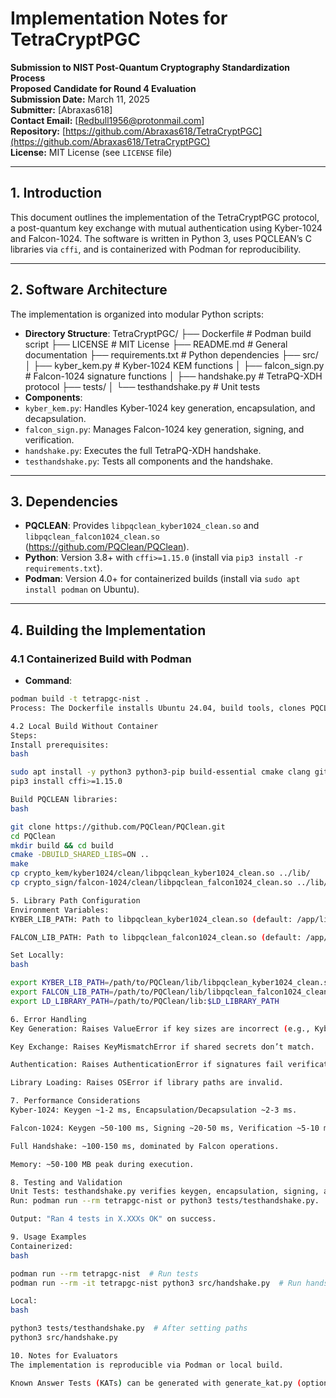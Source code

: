 # Implementation Notes for TetraCryptPGC

**Submission to NIST Post-Quantum Cryptography Standardization Process**  
**Proposed Candidate for Round 4 Evaluation**  
**Submission Date:** March 11, 2025  
**Submitter:** [Abraxas618]  
**Contact Email:** [Redbull1956@protonmail.com]  
**Repository:** [https://github.com/Abraxas618/TetraCryptPGC](https://github.com/Abraxas618/TetraCryptPGC)  
**License:** MIT License (see `LICENSE` file)

---

## 1. Introduction
This document outlines the implementation of the TetraCryptPGC protocol, a post-quantum key exchange with mutual authentication using Kyber-1024 and Falcon-1024. The software is written in Python 3, uses PQCLEAN’s C libraries via `cffi`, and is containerized with Podman for reproducibility.

---

## 2. Software Architecture
The implementation is organized into modular Python scripts:
- **Directory Structure**:
TetraCryptPGC/
  ├── Dockerfile          # Podman build script
  ├── LICENSE             # MIT License
  ├── README.md           # General documentation
  ├── requirements.txt    # Python dependencies
  ├── src/
  │   ├── kyber_kem.py    # Kyber-1024 KEM functions
  │   ├── falcon_sign.py  # Falcon-1024 signature functions
  │   ├── handshake.py    # TetraPQ-XDH protocol
  ├── tests/
  │   └── testhandshake.py  # Unit tests
- **Components**:
- `kyber_kem.py`: Handles Kyber-1024 key generation, encapsulation, and decapsulation.
- `falcon_sign.py`: Manages Falcon-1024 key generation, signing, and verification.
- `handshake.py`: Executes the full TetraPQ-XDH handshake.
- `testhandshake.py`: Tests all components and the handshake.

---

## 3. Dependencies
- **PQCLEAN**: Provides `libpqclean_kyber1024_clean.so` and `libpqclean_falcon1024_clean.so` (https://github.com/PQClean/PQClean).
- **Python**: Version 3.8+ with `cffi>=1.15.0` (install via `pip3 install -r requirements.txt`).
- **Podman**: Version 4.0+ for containerized builds (install via `sudo apt install podman` on Ubuntu).

---

## 4. Building the Implementation
### 4.1 Containerized Build with Podman
- **Command**:
```bash
podman build -t tetrapgc-nist .
Process: The Dockerfile installs Ubuntu 24.04, build tools, clones PQCLEAN, compiles libraries, and sets up Python with cffi.

4.2 Local Build Without Container
Steps:
Install prerequisites:
bash

sudo apt install -y python3 python3-pip build-essential cmake clang git
pip3 install cffi>=1.15.0

Build PQCLEAN libraries:
bash

git clone https://github.com/PQClean/PQClean.git
cd PQClean
mkdir build && cd build
cmake -DBUILD_SHARED_LIBS=ON ..
make
cp crypto_kem/kyber1024/clean/libpqclean_kyber1024_clean.so ../lib/
cp crypto_sign/falcon-1024/clean/libpqclean_falcon1024_clean.so ../lib/

5. Library Path Configuration
Environment Variables:
KYBER_LIB_PATH: Path to libpqclean_kyber1024_clean.so (default: /app/lib/libpqclean_kyber1024_clean.so in container).

FALCON_LIB_PATH: Path to libpqclean_falcon1024_clean.so (default: /app/lib/libpqclean_falcon1024_clean.so in container).

Set Locally:
bash

export KYBER_LIB_PATH=/path/to/PQClean/lib/libpqclean_kyber1024_clean.so
export FALCON_LIB_PATH=/path/to/PQClean/lib/libpqclean_falcon1024_clean.so
export LD_LIBRARY_PATH=/path/to/PQClean/lib:$LD_LIBRARY_PATH

6. Error Handling
Key Generation: Raises ValueError if key sizes are incorrect (e.g., Kyber pk ≠ 1568 bytes).

Key Exchange: Raises KeyMismatchError if shared secrets don’t match.

Authentication: Raises AuthenticationError if signatures fail verification.

Library Loading: Raises OSError if library paths are invalid.

7. Performance Considerations
Kyber-1024: Keygen ~1-2 ms, Encapsulation/Decapsulation ~2-3 ms.

Falcon-1024: Keygen ~50-100 ms, Signing ~20-50 ms, Verification ~5-10 ms.

Full Handshake: ~100-150 ms, dominated by Falcon operations.

Memory: ~50-100 MB peak during execution.

8. Testing and Validation
Unit Tests: testhandshake.py verifies keygen, encapsulation, signing, and handshake.
Run: podman run --rm tetrapgc-nist or python3 tests/testhandshake.py.

Output: "Ran 4 tests in X.XXXs OK" on success.

9. Usage Examples
Containerized:
bash

podman run --rm tetrapgc-nist  # Run tests
podman run --rm -it tetrapgc-nist python3 src/handshake.py  # Run handshake

Local:
bash

python3 tests/testhandshake.py  # After setting paths
python3 src/handshake.py

10. Notes for Evaluators
The implementation is reproducible via Podman or local build.

Known Answer Tests (KATs) can be generated with generate_kat.py (optional, see KAT/).

